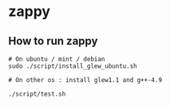 # zappy

## How to run zappy
```Shell
# On ubuntu / mint / debian
sudo ./script/install_glew_ubuntu.sh

# On other os : install glew1.1 and g++-4.9

./script/test.sh
```
